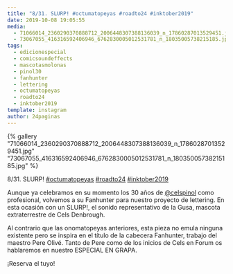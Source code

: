 ```yaml
---
title: "8/31. SLURP! #octumatopeyas #roadto24 #inktober2019"
date: 2019-10-08 19:05:55
media: 
  - 71066014_2360290370888712_2006448307388136039_n_17860287013529451.jpg
  - 73067055_416316592406946_6762830005012531781_n_18035005738215185.jpg
tags: 
  - edicionespecial
  - comicsoundeffects
  - mascotasmolonas
  - pinol30
  - fanhunter
  - lettering
  - octumatopeyas
  - roadto24
  - inktober2019
template: instagram
author: 24paginas
---
```


{% gallery "71066014_2360290370888712_2006448307388136039_n_17860287013529451.jpg" "73067055_416316592406946_6762830005012531781_n_18035005738215185.jpg" %}

8/31. SLURP! [#octumatopeyas](/tags/octumatopeyas) [#roadto24](/tags/roadto24) [#inktober2019](/tags/inktober2019)

Aunque ya celebramos en su momento los 30 años de [@celspinol](https://instagram.com/celspinol) como profesional, volvemos a su Fanhunter para nuestro proyecto de lettering. En esta ocasión con un SLURP!, el sonido representativo de la Gusa, mascota extraterrestre de Cels Denbrough.

Al contrario que las onomatopeyas anteriores, esta pieza no emula ninguna existente pero se inspira en el título de la cabecera Fanhunter, trabajo del maestro Pere Olivé. Tanto de Pere como de los inicios de Cels en Forum os hablaremos en nuestro ESPECIAL EN GRAPA.

¡Reserva el tuyo!
